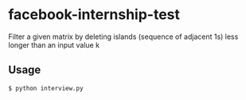 # facebook-internship-test
Filter a given matrix by deleting islands (sequence of adjacent 1s) less longer than an input value k
## Usage 
`$ python interview.py`

